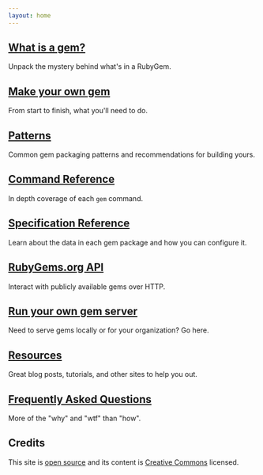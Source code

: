 ```yaml
---
layout: home
---
```


[What is a gem?](/what-is-a-gem)
---------------

Unpack the mystery behind what's in a RubyGem.

[Make your own gem](/)
---------------

From start to finish, what you'll need to do.

[Patterns](/)
---------------

Common gem packaging patterns and recommendations for building yours.

[Command Reference](/)
---------------

In depth coverage of each `gem` command.

[Specification Reference](/)
---------------

Learn about the data in each gem package and how you can configure it.

[RubyGems.org API](/)
---------------

Interact with publicly available gems over HTTP.

[Run your own gem server](/)
---------------

Need to serve gems locally or for your organization? Go here.

[Resources](/resources)
---------------

Great blog posts, tutorials, and other sites to help you out.

[Frequently Asked Questions](/)
---------------

More of the "why" and "wtf" than "how".

Credits
-------

This site is [open source](http://github.com/rubygems/guides) and its content is
[Creative Commons](https://github.com/rubygems/guides/blob/gh-pages/CC-LICENSE)
licensed.
